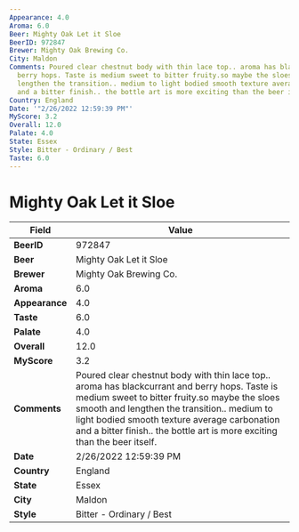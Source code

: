 ```yaml
---
Appearance: 4.0
Aroma: 6.0
Beer: Mighty Oak Let it Sloe
BeerID: 972847
Brewer: Mighty Oak Brewing Co.
City: Maldon
Comments: Poured clear chestnut body with thin lace top.. aroma has blackcurrant and
  berry hops. Taste is medium sweet to bitter fruity.so maybe the sloes smooth and
  lengthen the transition.. medium to light bodied smooth texture average carbonation
  and a bitter finish.. the bottle art is more exciting than the beer itself.
Country: England
Date: '"2/26/2022 12:59:39 PM"'
MyScore: 3.2
Overall: 12.0
Palate: 4.0
State: Essex
Style: Bitter - Ordinary / Best
Taste: 6.0
---
```


# Mighty Oak Let it Sloe

| Field         | Value |
|---------------|-------|
| **BeerID** | 972847 |
| **Beer** | Mighty Oak Let it Sloe |
| **Brewer** | Mighty Oak Brewing Co. |
| **Aroma** | 6.0 |
| **Appearance** | 4.0 |
| **Taste** | 6.0 |
| **Palate** | 4.0 |
| **Overall** | 12.0 |
| **MyScore** | 3.2 |
| **Comments** | Poured clear chestnut body with thin lace top.. aroma has blackcurrant and berry hops. Taste is medium sweet to bitter fruity.so maybe the sloes smooth and lengthen the transition.. medium to light bodied smooth texture average carbonation and a bitter finish.. the bottle art is more exciting than the beer itself. |
| **Date** | 2/26/2022 12:59:39 PM |
| **Country** | England |
| **State** | Essex |
| **City** | Maldon |
| **Style** | Bitter - Ordinary / Best |
